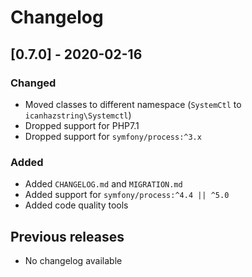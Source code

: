 # Changelog

## [0.7.0] - 2020-02-16
### Changed
- Moved classes to different namespace (`SystemCtl` to `icanhazstring\Systemctl`)
- Dropped support for PHP7.1
- Dropped support for `symfony/process:^3.x`

### Added
- Added `CHANGELOG.md` and `MIGRATION.md`
- Added support for `symfony/process:^4.4 || ^5.0`
- Added code quality tools

## Previous releases
- No changelog available